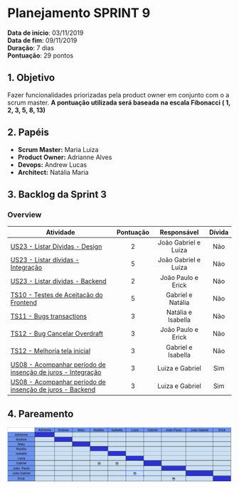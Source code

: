 # Planejamento SPRINT 9

**Data de início**: 03/11/2019 <br/>
**Data de fim**: 09/11/2019 <br/>
**Duração**: 7 dias <br/>
**Pontuação**: 29 pontos 

## 1. Objetivo

Fazer funcionalidades priorizadas pela product owner em conjunto com o a scrum master. **A pontuação utilizada será baseada na escala Fibonacci ( 1, 2, 3, 5, 8, 13)**


## 2. Papéis 

* **Scrum Master:** Maria Luiza
* **Product Owner:** Adrianne Alves
* **Devops:** Andrew Lucas
* **Architect:** Natália Maria


## 3. Backlog da Sprint 3

### Overview
| Atividade | Pontuação | Responsável | Dívida |
| -------- | :----: | :----: | :----: |
|[US23 - Listar Dívidas - Design](https://github.com/fga-eps-mds/2019.2-Over26/issues/150) | 2 |João Gabriel e Luiza  | Não |
|[US23 - Listar dívidas - Integração](https://github.com/fga-eps-mds/2019.2-Over26/issues/151) | 5 |João Gabriel e Luiza  | Não |
|[US23 - Listar dívidas - Backend](https://github.com/fga-eps-mds/2019.2-Over26/issues/152) | 2 | João Paulo e Erick  | Não |
|[TS10 - Testes de Aceitação do Frontend](https://github.com/fga-eps-mds/2019.2-Over26/issues/153) | 5 |Gabriel e Natália   | Não |
|[TS11 - Bugs transactions]() | 3 | Natália e Isabella  |Não  |
|[TS12 - Bug Cancelar Overdraft]() | 3 | João Paulo e Erick  |Não  |
|[TS12 - Melhoria tela inicial]() | 3 | Gabriel e Isabella  | Não  |
|[US08 - Acompanhar período de insenção de juros - Integração](https://github.com/fga-eps-mds/2019.2-Over26/issues/127) | 3 | Luiza e Gabriel  | Sim |
|[US08 - Acompanhar período de insenção de juros - Backend](https://github.com/fga-eps-mds/2019.2-Over26/issues/128) | 3 | Luiza e Gabriel  | Sim |

## 4. Pareamento
![](../../images/metrics_agile/pareamento_sprint10.png)